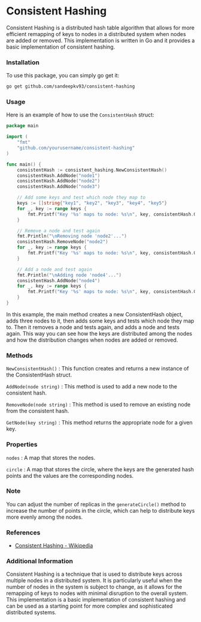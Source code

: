 # Consistent Hashing

Consistent Hashing is a distributed hash table algorithm that allows for more efficient remapping of keys to nodes in a distributed system when nodes are added or removed. This implementation is written in Go and it provides a basic implementation of consistent hashing.

### Installation

To use this package, you can simply go get it:

```sh
go get github.com/sandeepkv93/consistent-hashing
```

### Usage

Here is an example of how to use the `ConsistentHash` struct:

```go
package main

import (
    "fmt"
    "github.com/yourusername/consistent-hashing"
)

func main() {
    consistentHash := consistent_hashing.NewConsistentHash()
    consistentHash.AddNode("node1")
    consistentHash.AddNode("node2")
    consistentHash.AddNode("node3")

    // Add some keys and test which node they map to
    keys := []string{"key1", "key2", "key3", "key4", "key5"}
    for _, key := range keys {
        fmt.Printf("Key '%s' maps to node: %s\n", key, consistentHash.GetNode(key))
    }

    // Remove a node and test again
    fmt.Println("\nRemoving node 'node2'...")
    consistentHash.RemoveNode("node2")
    for _, key := range keys {
        fmt.Printf("Key '%s' maps to node: %s\n", key, consistentHash.GetNode(key))
    }

    // Add a node and test again
    fmt.Println("\nAdding node 'node4'...")
    consistentHash.AddNode("node4")
    for _, key := range keys {
        fmt.Printf("Key '%s' maps to node: %s\n", key, consistentHash.GetNode(key))
    }
}
```

In this example, the main method creates a new ConsistentHash object, adds three nodes to it, then adds some keys and tests which node they map to. Then it removes a node and tests again, and adds a node and tests again. This way you can see how the keys are distributed among the nodes and how the distribution changes when nodes are added or removed.

### Methods

`NewConsistentHash()` : This function creates and returns a new instance of the ConsistentHash struct.

`AddNode(node string)` : This method is used to add a new node to the consistent hash.

`RemoveNode(node string)` : This method is used to remove an existing node from the consistent hash.

`GetNode(key string)` : This method returns the appropriate node for a given key.

### Properties

`nodes` : A map that stores the nodes.

`circle` : A map that stores the circle, where the keys are the generated hash points and the values are the corresponding nodes.

### Note

You can adjust the number of replicas in the `generateCircle()` method to increase the number of points in the circle, which can help to distribute keys more evenly among the nodes.

### References

-   [Consistent Hashing - Wikipedia](https://en.wikipedia.org/wiki/Consistent_hashing)

### Additional Information

Consistent Hashing is a technique that is used to distribute keys across multiple nodes in a distributed system. It is particularly useful when the number of nodes in the system is subject to change, as it allows for the remapping of keys to nodes with minimal disruption to the overall system. This implementation is a basic implementation of consistent hashing and can be used as a starting point for more complex and sophisticated distributed systems.
